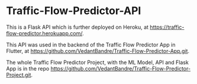 # Traffic-Flow-Predictor-API
This is a Flask API which is further deployed on Heroku, at https://traffic-flow-predictor.herokuapp.com/.

This API was used in the backend of the Traffic Flow Predictor App in Flutter, at https://github.com/VedantBandre/Traffic-Flow-Predictor-App.git.

The whole Traffic Flow Predictor Project, with the ML Model, API and Flask App is in the repo https://github.com/VedantBandre/Traffic-Flow-Predictor-Project.git.
